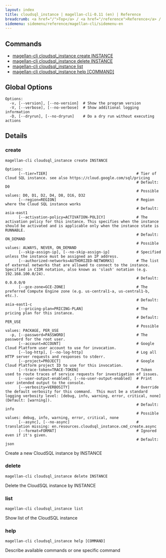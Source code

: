 ```yaml
---
layout: index
title: cloudsql_instance | magellan-cli-0.11 (en) | Reference
breadcrumb: <a href="/">Top</a> / <a href="/reference">Reference</a> / <a href="/reference/magellan-cli/en">magellan-cli-0.11</a> / cloudsql_instance en <a href="/reference/ja/cloudsql_instance.html">ja</a>
sidemenu: sidemenu/reference/magellan-cli/sidemenu-en
---
```


## Commands

- [magellan-cli cloudsql_instance create INSTANCE](#create)
- [magellan-cli cloudsql_instance delete INSTANCE](#delete)
- [magellan-cli cloudsql_instance list](#list)
- [magellan-cli cloudsql_instance help [COMMAND]](#help)

## Global Options

```text
Options:
  -v, [--version], [--no-version]  # Show the program version
  -V, [--verbose], [--no-verbose]  # Show additional logging information
  -D, [--dryrun], [--no-dryrun]    # Do a dry run without executing actions

```


## Details
### <a name="create"></a>create

```text
magellan-cli cloudsql_instance create INSTANCE
```

```text
Options:
      [--tier=TIER]                                        # Tier of Cloud SQL instance. see also https://cloud.google.com/sql/pricing
                                                           # Default: D0
                                                           # Possible values: D0, D1, D2, D4, D8, D16, D32
      [--region=REGION]                                    # Region where the Cloud SQL instance works
                                                           # Default: asia-east1
      [--activation-policy=ACTIVATION-POLICY]              # The activation policy for this instance. This specifies when the instance should be activated and is applicable only when the instance state is RUNNABLE.
                                                           # Default: ON_DEMAND
                                                           # Possible values: ALWAYS, NEVER, ON_DEMAND
      [--skip-assign-ip], [--no-skip-assign-ip]            # Specified unless the instance must be assigned an IP address.
      [--authorized-networks=AUTHORIZED-NETWORKS]          # The list of external networks that are allowed to connect to the instance. Specified in CIDR notation, also known as 'slash' notation (e.g. 192.168.100.0/24).
                                                           # Default: 0.0.0.0/0
      [--gce-zone=GCE-ZONE]                                # The preferred Compute Engine zone (e.g. us-central1-a, us-central1-b, etc.).
                                                           # Default: asia-east1-c
      [--pricing-plan=PRICING-PLAN]                        # The pricing plan for this instance.
                                                           # Default: PER_USE
                                                           # Possible values: PACKAGE, PER_USE
  -p, [--password=PASSWORD]                                # The password for the root user.
      [--account=ACCOUNT]                                  # Google Cloud Platform user account to use for invocation.
      [--log-http], [--no-log-http]                        # Log all HTTP server requests and responses to stderr.
      [--project=PROJECT]                                  # Google Cloud Platform project ID to use for this invocation.
      [--trace-token=TRACE-TOKEN]                          # Token used to route traces of service requests for investigation of issues.
      [--user-output-enabled], [--no-user-output-enabled]  # Print user intended output to the console.
      [--verbosity=VERBOSITY]                              # Override the default verbosity for this command.  This must be a standard logging verbosity level: [debug, info, warning, error, critical, none] (Default: [warning]).
                                                           # Default: info
                                                           # Possible values: debug, info, warning, error, critical, none
      [--async], [--no-async]                              # translation missing: en.resources.cloudsql_instance.cmd_create.async
      [--format=FORMAT]                                    # Ignored even if it's given.
                                                           # Default: json

```

Create a new CloudSQL instance by INSTANCE

### <a name="delete"></a>delete

```text
magellan-cli cloudsql_instance delete INSTANCE
```

Delete the CloudSQL instance by INSTANCE

### <a name="list"></a>list

```text
magellan-cli cloudsql_instance list
```

Show list of the CloudSQL instance

### <a name="help"></a>help

```text
magellan-cli cloudsql_instance help [COMMAND]
```

Describe available commands or one specific command

